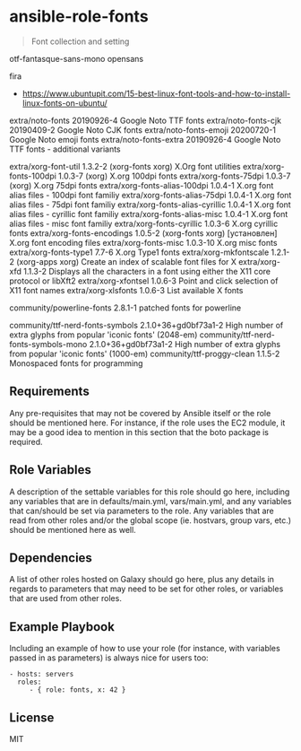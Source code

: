 # ansible-role-fonts

> Font collection and setting

otf-fantasque-sans-mono opensans

fira

- https://www.ubuntupit.com/15-best-linux-font-tools-and-how-to-install-linux-fonts-on-ubuntu/

extra/noto-fonts 20190926-4 Google Noto TTF fonts extra/noto-fonts-cjk 20190409-2 Google Noto CJK fonts
extra/noto-fonts-emoji 20200720-1 Google Noto emoji fonts extra/noto-fonts-extra 20190926-4 Google Noto TTF fonts -
additional variants

extra/xorg-font-util 1.3.2-2 (xorg-fonts xorg) X.Org font utilities extra/xorg-fonts-100dpi 1.0.3-7 (xorg) X.org 100dpi
fonts extra/xorg-fonts-75dpi 1.0.3-7 (xorg) X.org 75dpi fonts extra/xorg-fonts-alias-100dpi 1.0.4-1 X.org font alias
files - 100dpi font familiy extra/xorg-fonts-alias-75dpi 1.0.4-1 X.org font alias files - 75dpi font familiy
extra/xorg-fonts-alias-cyrillic 1.0.4-1 X.org font alias files - cyrillic font familiy extra/xorg-fonts-alias-misc
1.0.4-1 X.org font alias files - misc font familiy extra/xorg-fonts-cyrillic 1.0.3-6 X.org cyrillic fonts
extra/xorg-fonts-encodings 1.0.5-2 (xorg-fonts xorg) [установлен] X.org font encoding files extra/xorg-fonts-misc
1.0.3-10 X.org misc fonts extra/xorg-fonts-type1 7.7-6 X.org Type1 fonts extra/xorg-mkfontscale 1.2.1-2 (xorg-apps xorg)
Create an index of scalable font files for X extra/xorg-xfd 1.1.3-2 Displays all the characters in a font using either
the X11 core protocol or libXft2 extra/xorg-xfontsel 1.0.6-3 Point and click selection of X11 font names
extra/xorg-xlsfonts 1.0.6-3 List available X fonts

community/powerline-fonts 2.8.1-1 patched fonts for powerline

community/ttf-nerd-fonts-symbols 2.1.0+36+gd0bf73a1-2 High number of extra glyphs from popular 'iconic fonts' (2048-em)
community/ttf-nerd-fonts-symbols-mono 2.1.0+36+gd0bf73a1-2 High number of extra glyphs from popular 'iconic fonts'
(1000-em) community/ttf-proggy-clean 1.1.5-2 Monospaced fonts for programming

## Requirements

Any pre-requisites that may not be covered by Ansible itself or the role should be mentioned here. For instance, if the
role uses the EC2 module, it may be a good idea to mention in this section that the boto package is required.

## Role Variables

A description of the settable variables for this role should go here, including any variables that are in
defaults/main.yml, vars/main.yml, and any variables that can/should be set via parameters to the role. Any variables
that are read from other roles and/or the global scope (ie. hostvars, group vars, etc.) should be mentioned here as
well.

## Dependencies

A list of other roles hosted on Galaxy should go here, plus any details in regards to parameters that may need to be set
for other roles, or variables that are used from other roles.

## Example Playbook

Including an example of how to use your role (for instance, with variables passed in as parameters) is always nice for
users too:

    - hosts: servers
      roles:
         - { role: fonts, x: 42 }

## License

MIT
